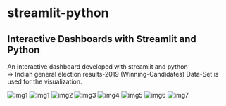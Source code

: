 # streamlit-python

## Interactive Dashboards with Streamlit and Python
An interactive dashboard developed with streamlit and python
</br>
=> Indian general election results-2019 (Winning-Candidates) Data-Set is used for the visualization.

<img title="img1" alt="img1" src="img1">
<img src="img1" alt="img1" />
<img src="img2" alt="img2" />
<img src="img3" alt="img3" />
<img src="img4" alt="img4" />
<img src="img5" alt="img5" />
<img src="img6" alt="img6" />
<img src="img7" alt="img7" />
     
     
